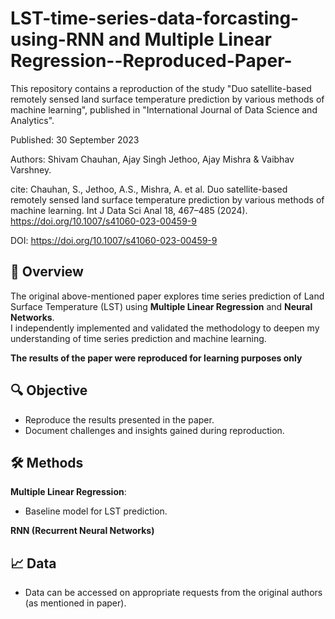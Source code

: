 # LST-time-series-data-forcasting-using-RNN and Multiple Linear Regression--Reproduced-Paper-
This repository contains a reproduction of the study "Duo satellite-based remotely sensed land surface temperature prediction by various methods of machine learning", published in "International Journal of Data Science and Analytics".

Published: 30 September 2023

Authors: Shivam Chauhan, Ajay Singh Jethoo, Ajay Mishra & Vaibhav Varshney.

cite: Chauhan, S., Jethoo, A.S., Mishra, A. et al. Duo satellite-based remotely sensed land surface temperature prediction by various methods of machine learning. Int J Data Sci Anal 18, 467–485 (2024). https://doi.org/10.1007/s41060-023-00459-9

DOI: https://doi.org/10.1007/s41060-023-00459-9

## 📜 Overview
The original above-mentioned paper explores time series prediction of Land Surface Temperature (LST) using **Multiple Linear Regression** and **Neural Networks**.  
I independently implemented and validated the methodology to deepen my understanding of time series prediction and machine learning. 

**The results of the paper were reproduced for learning purposes only**

## 🔍 Objective  
- Reproduce the results presented in the paper.
- Document challenges and insights gained during reproduction.

## 🛠️ Methods  
**Multiple Linear Regression**:  
- Baseline model for LST prediction.
  
**RNN (Recurrent Neural Networks)** 

 ## :chart_with_upwards_trend: Data
 - Data can be accessed on appropriate requests from the original authors (as mentioned in paper). 
